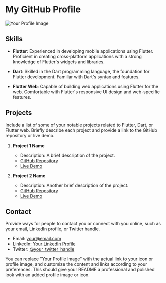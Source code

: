 # My GitHub Profile

![Your Profile Image](link_to_your_profile_image.jpg)

## Skills

- **Flutter**: Experienced in developing mobile applications using Flutter. Proficient in creating cross-platform applications with a strong knowledge of Flutter's widgets and libraries.

- **Dart**: Skilled in the Dart programming language, the foundation for Flutter development. Familiar with Dart's syntax and features.

- **Flutter Web**: Capable of building web applications using Flutter for the web. Comfortable with Flutter's responsive UI design and web-specific features.

## Projects

Include a list of some of your notable projects related to Flutter, Dart, or Flutter web. Briefly describe each project and provide a link to the GitHub repository or live demo.

1. **Project 1 Name**
   - Description: A brief description of the project.
   - [GitHub Repository](link_to_repo)
   - [Live Demo](link_to_demo)

2. **Project 2 Name**
   - Description: Another brief description of the project.
   - [GitHub Repository](link_to_repo)
   - [Live Demo](link_to_demo)

## Contact

Provide ways for people to contact you or connect with you online, such as your email, LinkedIn profile, or Twitter handle.

- Email: your@email.com
- LinkedIn: [Your LinkedIn Profile](link_to_linkedin)
- Twitter: [@your_twitter_handle](https://twitter.com/your_twitter_handle)

You can replace "Your Profile Image" with the actual link to your icon or profile image, and customize the content and links according to your preferences. This should give your README a professional and polished look with an added profile image or icon.
